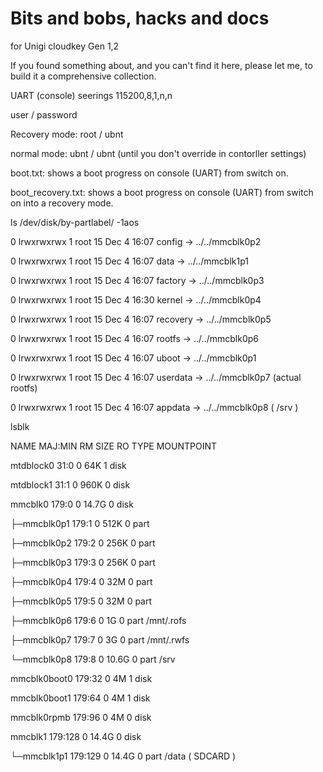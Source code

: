 # Bits and bobs, hacks and docs
for Unigi cloudkey Gen 1,2

If you found something about, and you can't find it here, please let me, to build it a comprehensive collection.


UART (console) seerings 115200,8,1,n,n

user / password

Recovery mode: root / ubnt

normal mode:   ubnt / ubnt       (until you don't override in contorller settings)



boot.txt:
shows a boot progress on console (UART) from switch on.

boot_recovery.txt:
shows a boot progress on console (UART) from switch on into a recovery mode.



ls /dev/disk/by-partlabel/ -1aos

0 lrwxrwxrwx 1 root  15 Dec  4 16:07 config -> ../../mmcblk0p2

0 lrwxrwxrwx 1 root  15 Dec  4 16:07 data -> ../../mmcblk1p1

0 lrwxrwxrwx 1 root  15 Dec  4 16:07 factory -> ../../mmcblk0p3

0 lrwxrwxrwx 1 root  15 Dec  4 16:30 kernel -> ../../mmcblk0p4

0 lrwxrwxrwx 1 root  15 Dec  4 16:07 recovery -> ../../mmcblk0p5

0 lrwxrwxrwx 1 root  15 Dec  4 16:07 rootfs -> ../../mmcblk0p6

0 lrwxrwxrwx 1 root  15 Dec  4 16:07 uboot -> ../../mmcblk0p1

0 lrwxrwxrwx 1 root  15 Dec  4 16:07 userdata -> ../../mmcblk0p7     (actual rootfs)

0 lrwxrwxrwx 1 root  15 Dec  4 16:07 appdata -> ../../mmcblk0p8      ( /srv )


lsblk

NAME         MAJ:MIN RM  SIZE RO TYPE MOUNTPOINT

mtdblock0     31:0    0   64K  1 disk

mtdblock1     31:1    0  960K  0 disk

mmcblk0      179:0    0 14.7G  0 disk

├─mmcblk0p1  179:1    0  512K  0 part

├─mmcblk0p2  179:2    0  256K  0 part

├─mmcblk0p3  179:3    0  256K  0 part

├─mmcblk0p4  179:4    0   32M  0 part

├─mmcblk0p5  179:5    0   32M  0 part

├─mmcblk0p6  179:6    0    1G  0 part /mnt/.rofs

├─mmcblk0p7  179:7    0    3G  0 part /mnt/.rwfs

└─mmcblk0p8  179:8    0 10.6G  0 part /srv

mmcblk0boot0 179:32   0    4M  1 disk

mmcblk0boot1 179:64   0    4M  1 disk

mmcblk0rpmb  179:96   0    4M  0 disk

mmcblk1      179:128  0 14.4G  0 disk

└─mmcblk1p1  179:129  0 14.4G  0 part /data     ( SDCARD )




